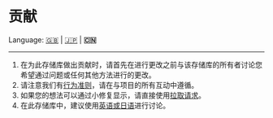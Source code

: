 # 贡献

Language: [🇬🇧](./CONTRIBUTING.md) | [🇯🇵](./CONTRIBUTING.ja.md) | **🇨🇳**

---

1. 在为此存储库做出贡献时，请首先在进行更改之前与该存储库的所有者讨论您希望通过问题或任何其他方法进行的更改。
2. 请注意我们有[行为准则](./CODE_OF_CONDUCT.ja.md)，请在与项目的所有互动中遵循。
3. 如果您的想法可以通过小修复显示，请直接使用[拉取请求](https://github.com/kurone-kito/vpm/pulls)。
4. 在此存储库中，建议使用[英语或日语](https://translate.google.com/)进行讨论。
